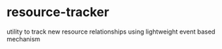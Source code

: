 # resource-tracker
utility to track new resource relationships using lightweight event based mechanism
